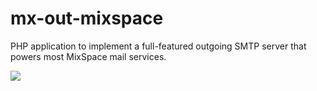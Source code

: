# mx-out-mixspace
PHP application to implement a full-featured outgoing SMTP server that powers most MixSpace mail services.

<img src="https://img.shields.io/badge/build-passing-brightgreen">

